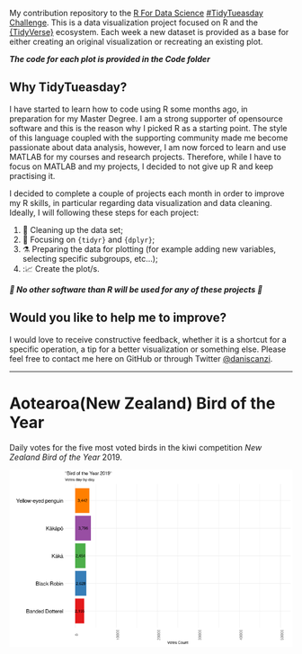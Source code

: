 My contribution repository to the [R For Data Science](https://github.com/rfordatascience) [#TidyTueasday Challenge](https://github.com/rfordatascience/tidytuesday). This is a data visualization project focused on R and the [{TidyVerse}](https://www.tidyverse.org/) ecosystem. Each week a new dataset is provided as a base for either creating an original visualization or recreating an existing plot.

***The code for each plot is provided in the Code folder***

## Why TidyTueasday?

I have started to learn how to code using R some months ago, in preparation for my Master Degree. I am a strong supporter of opensource software and this is the reason why I picked R as a starting point. The style of this language coupled with the supporting community made me become passionate about data analysis, however, I am now forced to learn and use MATLAB for my courses and research projects. Therefore, while I have to focus on MATLAB and my projects, I decided to not give up R and keep practising it.

I decided to complete a couple of projects each month in order to improve my R skills, in particular regarding data visualization and data cleaning. Ideally, I will following these steps for each project:

1. :broom: Cleaning up the data set;
2. :abcd: Focusing on `{tidyr}` and `{dplyr}`;
3. :alembic: Preparing the data for plotting (for example adding new variables, selecting specific subgroups, etc...);
4. ::chart_with_upwards_trend: Create the plot/s.

***:no_entry_sign: No other software than R will be used for any of these projects :no_entry_sign:***

## Would you like to help me to improve?
I would love to receive constructive feedback, whether it is a shortcut for a specific operation, a tip for a better visualization or something else. Please feel free to contact me here on GitHub or through Twitter [@daniscanzi](https://twitter.com/daniscanzi).

---

# Aotearoa(New Zealand) Bird of the Year
Daily votes for the five most voted birds in the kiwi competition *New Zealand Bird of the Year* 2019.

![NZBOTY-plot](https://github.com/d-scanzi/TidyTuesday/blob/main/images/birdsoftheyear.gif)
